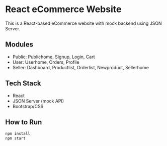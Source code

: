 # React eCommerce Website

This is a React-based eCommerce website with mock backend using JSON Server.

## Modules
- Public: Publichome, Signup, Login, Cart
- User: Userhome, Orders, Profile
- Seller: Dashboard, Productlist, Orderlist, Newproduct, Sellerhome

## Tech Stack
- React
- JSON Server (mock API)
- Bootstrap/CSS

## How to Run
```bash
npm install
npm start
